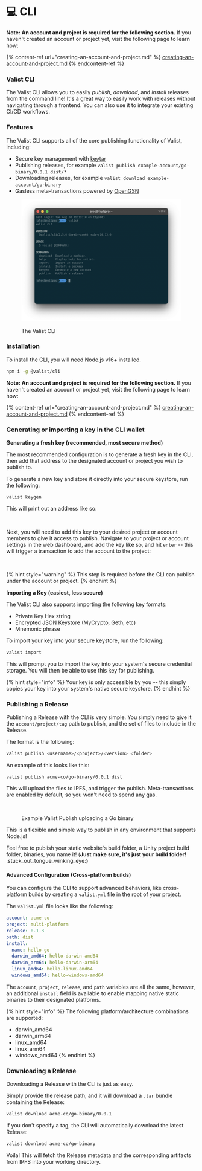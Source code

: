 # 💻 CLI

**Note: An account and project is required for the following section.** If you haven't created an account or project yet, visit the following page to learn how:

{% content-ref url="creating-an-account-and-project.md" %}
[creating-an-account-and-project.md](creating-an-account-and-project.md)
{% endcontent-ref %}

### Valist CLI

The Valist CLI allows you to easily _publish_, _download_, and _install_ releases from the command line! It's a great way to easily work with releases without navigating through a frontend. You can also use it to integrate your existing CI/CD workflows.

### Features

The Valist CLI supports all of the core publishing functionality of Valist, including:

* Secure key management with [keytar](https://www.npmjs.com/package/keytar)
* Publishing releases, for example `valist publish example-account/go-binary/0.0.1 dist/*`
* Downloading releases, for example `valist download example-account/go-binary`
* Gasless meta-transactions powered by [OpenGSN](https://github.com/opengsn/gsn)

<figure><img src="../.gitbook/assets/image (4) (1).png" alt=""><figcaption><p>The Valist CLI</p></figcaption></figure>

### Installation

To install the CLI, you will need Node.js v16+ installed.

```bash
npm i -g @valist/cli
```

**Note: An account and project is required for the following section.** If you haven't created an account or project yet, visit the following page to learn how:

{% content-ref url="creating-an-account-and-project.md" %}
[creating-an-account-and-project.md](creating-an-account-and-project.md)
{% endcontent-ref %}

### Generating or importing a key in the CLI wallet

**Generating a fresh key (recommended, most secure method)**

The most recommended configuration is to generate a fresh key in the CLI, then add that address to the designated account or project you wish to publish to.

To generate a new key and store it directly into your secure keystore, run the following:

```
valist keygen
```

This will print out an address like so:

<figure><img src="../.gitbook/assets/image (54).png" alt=""><figcaption></figcaption></figure>

Next, you will need to add this key to your desired project or account members to give it access to publish. Navigate to your project or account settings in the web dashboard, and add the key like so, and hit `enter` -- this will trigger a transaction to add the account to the project:

<figure><img src="../.gitbook/assets/image (40).png" alt=""><figcaption></figcaption></figure>

{% hint style="warning" %}
This step is required before the CLI can publish under the account or project.
{% endhint %}

**Importing a Key (easiest, less secure)**

The Valist CLI also supports importing the following key formats:

* Private Key Hex string
* Encrypted JSON Keystore (MyCrypto, Geth, etc)
* Mnemonic phrase

To import your key into your secure keystore, run the following:

```bash
valist import
```

This will prompt you to import the key into your system's secure credential storage. You will then be able to use this key for publishing.

{% hint style="info" %}
Your key is only accessible by you -- this simply copies your key into your system's native secure keystore.
{% endhint %}

### Publishing a Release

Publishing a Release with the CLI is very simple. You simply need to give it the `account/project/tag` path to publish, and the set of files to include in the Release.

The format is the following:

```bash
valist publish <username>/<project>/<version> <folder>
```

An example of this looks like this:

```
valist publish acme-co/go-binary/0.0.1 dist
```

This will upload the files to IPFS, and trigger the publish. Meta-transactions are enabled by default, so you won't need to spend any gas.

<figure><img src="../.gitbook/assets/image (16).png" alt=""><figcaption><p>Example Valist Publish uploading a Go binary</p></figcaption></figure>

This is a flexible and simple way to publish in any environment that supports Node.js!

Feel free to publish your static website's build folder, a Unity project build folder, binaries, you name it! (**Just make sure, it's just your build folder!** :stuck\_out\_tongue\_winking\_eye:**)**

#### Advanced Configuration (Cross-platform builds)

You can configure the CLI to support advanced behaviors, like cross-platform builds by creating a `valist.yml` file in the root of your project.

The `valist.yml` file looks like the following:

```yaml
account: acme-co
project: multi-platform
release: 0.1.3
path: dist
install:
  name: hello-go
  darwin_amd64: hello-darwin-amd64
  darwin_arm64: hello-darwin-arm64
  linux_amd64: hello-linux-amd64
  windows_amd64: hello-windows-amd64
```

The `account`, `project`, `release`, and `path` variables are all the same, however, an additional `install` field is available to enable mapping native static binaries to their designated platforms.

{% hint style="info" %}
The following platform/architecture combinations are supported:

* darwin\_amd64
* darwin\_arm64
* linux\_amd64
* linux\_arm64
* windows\_amd64
{% endhint %}

### Downloading a Release

Downloading a Release with the CLI is just as easy.

Simply provide the release path, and it will download a `.tar` bundle containing the Release:

```bash
valist download acme-co/go-binary/0.0.1
```

If you don't specify a tag, the CLI will automatically download the latest Release:

```bash
valist download acme-co/go-binary
```

Voila! This will fetch the Release metadata and the corresponding artifacts from IPFS into your working directory.

